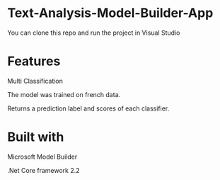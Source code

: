 # Text-Analysis-Model-Builder-App

You can clone this repo and run the project in Visual Studio

# Features

Multi Classification

The model was trained on french data.

Returns a prediction label and scores of each classifier. 


# Built with

Microsoft Model Builder

.Net Core framework 2.2
